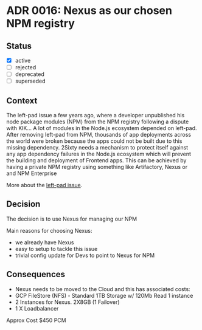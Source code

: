 <!-- File format adr/adr-0000-project-keyword-YYYY-MM-DD.md -->

# ADR 0016: Nexus as our chosen NPM registry 

## Status

- [x] active
- [ ] rejected
- [ ] deprecated
- [ ] superseded

## Context

The left-pad issue a few years ago, where a developer unpublished his node package modules (NPM) from the NPM registry following a dispute with KIK... A lot of modules in the Node.js ecosystem depended on left-pad. After removing left-pad from NPM, thousands of app deployments across the world were broken because the apps could not be built due to this missing dependency. 2Sixty needs a mechanism to protect itself against any app dependency failures in the Node.js ecosystem which will prevent the building and deployment of Frontend apps. This can be achieved by having a private NPM registry using something like Artifactory, Nexus or and NPM Enterprise

More about the [left-pad issue](https://www.businessinsider.com/npm-left-pad-controversy-explained-2016-3?r=US&IR=T).

## Decision

The decision is to use Nexus for managing our NPM

Main reasons for choosing Nexus:

- we already have Nexus
- easy to setup to tackle this issue
- trivial config update for Devs to point to Nexus for NPM

## Consequences

- Nexus needs to be moved to the Cloud and this has associated costs:
- GCP FileStore (NFS) - Standard 1TB Storage w/ 120Mb Read 1 instance
- 2 Instances for Nexus. 2X8GB (1 Failover)
- 1 X Loadbalancer

Approx Cost $450 PCM

